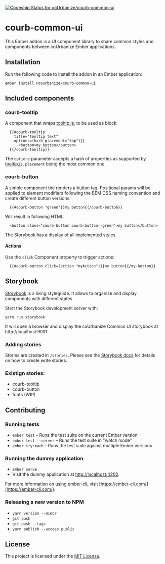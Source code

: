 [![Codeship Status for coUrbanize/courb-common-ui](https://app.codeship.com/projects/01c57250-0c6e-0137-a8ff-5a09a73be971/status?branch=master)](https://app.codeship.com/projects/326533)

# courb-common-ui

This Ember addon is a UI component library to share common styles and components between coUrbanize Ember applications.

## Installation

Run the following code to install the addon in an Ember application:

```
ember install @courbanize/courb-common-ui
```

## Included components

### courb-tooltip

A component that wraps [tooltip.js](https://popper.js.org/tooltip-documentation.html), to be used as block:

```
  {{#courb-tooltip
    title="tooltip text"
    options=(hash placement="top")}}
      <button>my button</button>
  {{/courb-tooltip}}
```

The `options` parameter accepts a hash of properties as supported by [tooltip.js](https://popper.js.org/tooltip-documentation.html), `placement` being the most common one.

### courb-button

A simple component the renders a button tag. Positional params will be applied to element modifiers following the BEM CSS naming convention and create different button versions.

```
  {{#courb-button "green"}}my button{{/courb-button}}
```

Will result in following HTML:

```
  <button class="courb-button courb-button--green">my button</button>
```

The Storybook has a display of all implemented styles.

#### Actions

Use the `click` Component property to trigger actions:

```
  {{#courb-button click=(action "myAction")}}my button{{/my-button}}
```

## Storybook

[Storybook](https://storybook.js.org) is a living styleguide. It allows to organize and display components with different states.

Start the Storybook development server with:

```
yarn run storybook
```

It will open a browser and display the coUrbanize Common UI storybook at http://localhost:9001.

### Adding stories

Stories are created in `/stories`. Please see the [Storybook docs](https://storybook.js.org/basics/writing-stories/) for details on how to create write stories.

### Existign stories:

- courb-tooltip
- courb-button
- fonts (WIP)

## Contributing

### Running tests

- `ember test` – Runs the test suite on the current Ember version
- `ember test --server` – Runs the test suite in "watch mode"
- `ember try:each` – Runs the test suite against multiple Ember versions

### Running the dummy application

- `ember serve`
- Visit the dummy application at [http://localhost:4200](http://localhost:4200).

For more information on using ember-cli, visit [https://ember-cli.com/](https://ember-cli.com/).

### Releasing a new version to NPM

- `yarn version --minor`
- `git push`
- `git push --tags`
- `yarn publish --access public`

## License

This project is licensed under the [MIT License](LICENSE.md).
